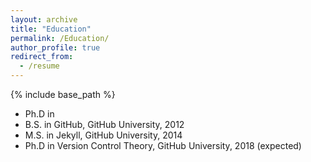 ```yaml
---
layout: archive
title: "Education"
permalink: /Education/
author_profile: true
redirect_from:
  - /resume
---
```

{% include base_path %}

* Ph.D in
* B.S. in GitHub, GitHub University, 2012
* M.S. in Jekyll, GitHub University, 2014
* Ph.D in Version Control Theory, GitHub University, 2018 (expected)

